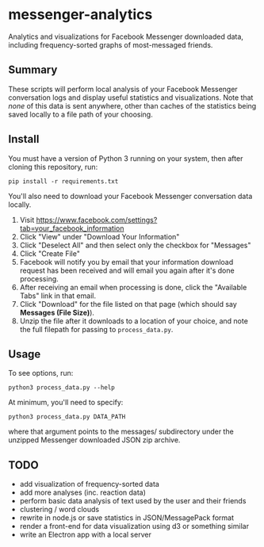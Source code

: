 # messenger-analytics
Analytics and visualizations for Facebook Messenger downloaded data, including frequency-sorted graphs of most-messaged friends.

## Summary
These scripts will perform local analysis of your Facebook Messenger conversation logs and display useful statistics and
visualizations. Note that *none* of this data is sent anywhere, other than caches of the statistics being saved locally to
a file path of your choosing.

## Install
You must have a version of Python 3 running on your system, then after cloning this repository, run:
```
pip install -r requirements.txt
```

You'll also need to download your Facebook Messenger conversation data locally.
1. Visit https://www.facebook.com/settings?tab=your_facebook_information
2. Click "View" under "Download Your Information"
3. Click "Deselect All" and then select only the checkbox for "Messages"
4. Click "Create File"
5. Facebook will notify you by email that your information download request has been received and will email you again after it's done processing.
6. After receiving an email when processing is done, click the "Available Tabs" link in that email.
7. Click "Download" for the file listed on that page (which should say <b>Messages (File Size)</b>).
8. Unzip the file after it downloads to a location of your choice, and note the full filepath for passing to `process_data.py`.

## Usage
To see options, run:
```
python3 process_data.py --help
```

At minimum, you'll need to specify:
```
python3 process_data.py DATA_PATH
```
where that argument points to the messages/ subdirectory under the unzipped Messenger downloaded JSON zip archive.

## TODO
- add visualization of frequency-sorted data
- add more analyses (inc. reaction data)
- perform basic data analysis of text used by the user and their friends
- clustering / word clouds
- rewrite in node.js or save statistics in JSON/MessagePack format
- render a front-end for data visualization using d3 or something similar
- write an Electron app with a local server

